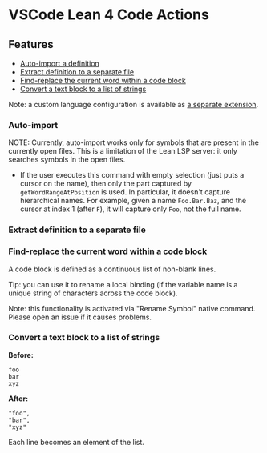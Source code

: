 # VSCode Lean 4 Code Actions

## Features

* [Auto-import a definition](#auto-import)
* [Extract definition to a separate file](#extract-definition-to-a-separate-file)
* [Find-replace the current word within a code block](#find-replace-the-current-word-within-a-code-block)
* [Convert a text block to a list of strings](#convert-a-text-block-to-a-list-of-strings)

<!-- Describe specific features of your extension including screenshots of your extension in action. Image paths are relative to this README file.

For example if there is an image subfolder under your extension project workspace:

\!\[feature X\]\(images/feature-x.png\)

> Tip: Many popular extensions utilize animations. This is an excellent way to show off your extension! We recommend short, focused animations that are easy to follow. -->

Note: a custom language configuration is available as [a separate extension](https://github.com/DenisGorbachev/vscode-lean4-language-configuration).

### Auto-import

NOTE: Currently, auto-import works only for symbols that are present in the currently open files. This is a limitation of the Lean LSP server: it only searches symbols in the open files.

* If the user executes this command with empty selection (just puts a cursor on the name), then only the part captured by `getWordRangeAtPosition` is used. In particular, it doesn't capture hierarchical names. For example, given a name `Foo.Bar.Baz`, and the cursor at index 1 (after `F`), it will capture only `Foo`, not the full name.

<!-- ## Following extension guidelines

Ensure that you've read through the extensions guidelines and follow the best practices for creating your extension.

* [Extension Guidelines](https://code.visualstudio.com/api/references/extension-guidelines)
 -->

### Extract definition to a separate file

### Find-replace the current word within a code block

A code block is defined as a continuous list of non-blank lines.

Tip: you can use it to rename a local binding (if the variable name is a unique string of characters across the code block).

Note: this functionality is activated via "Rename Symbol" native command. Please open an issue if it causes problems.

### Convert a text block to a list of strings

**Before:**

```text
foo
bar
xyz
```

**After:**

```text
"foo",
"bar",
"xyz"
```

Each line becomes an element of the list.
